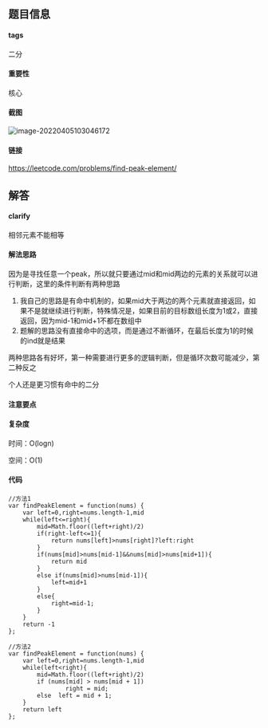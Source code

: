 ## 题目信息

#### tags

二分

#### 重要性

核心

#### 截图

![image-20220405103046172](https://khanwangpic.oss-cn-beijing.aliyuncs.com/img/image-20220405103046172.png)

#### 链接

https://leetcode.com/problems/find-peak-element/

## 解答

#### clarify

相邻元素不能相等

#### 解法思路

因为是寻找任意一个peak，所以就只要通过mid和mid两边的元素的关系就可以进行判断，这里的条件判断有两种思路

1. 我自己的思路是有命中机制的，如果mid大于两边的两个元素就直接返回，如果不是就继续进行判断，特殊情况是，如果目前的目标数组长度为1或2，直接返回，因为mid-1和mid+1不都在数组中
2. 题解的思路没有直接命中的选项，而是通过不断循环，在最后长度为1的时候的ind就是结果

两种思路各有好坏，第一种需要进行更多的逻辑判断，但是循环次数可能减少，第二种反之

个人还是更习惯有命中的二分

#### 注意要点

#### 复杂度

时间：O(logn)

空间：O(1)

#### 代码

```
//方法1
var findPeakElement = function(nums) {
    var left=0,right=nums.length-1,mid
    while(left<=right){
        mid=Math.floor((left+right)/2)
        if(right-left<=1){
            return nums[left]>nums[right]?left:right
        }
        if(nums[mid]>nums[mid-1]&&nums[mid]>nums[mid+1]){
            return mid
        }
        else if(nums[mid]>nums[mid-1]){
            left=mid+1
        }
        else{
            right=mid-1;
        }
    }
    return -1
};

//方法2
var findPeakElement = function(nums) {
    var left=0,right=nums.length-1,mid
    while(left<right){
        mid=Math.floor((left+right)/2)
        if (nums[mid] > nums[mid + 1])
                right = mid;
        else  left = mid + 1;
    }
    return left
};
```



